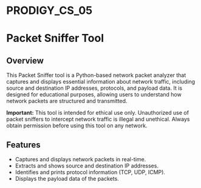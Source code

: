 # PRODIGY_CS_05

# Packet Sniffer Tool

## Overview

This Packet Sniffer tool is a Python-based network packet analyzer that captures and displays essential information about network traffic, including source and destination IP addresses, protocols, and payload data. It is designed for educational purposes, allowing users to understand how network packets are structured and transmitted.

**Important:** This tool is intended for ethical use only. Unauthorized use of packet sniffers to intercept network traffic is illegal and unethical. Always obtain permission before using this tool on any network.

## Features

- Captures and displays network packets in real-time.
- Extracts and shows source and destination IP addresses.
- Identifies and prints protocol information (TCP, UDP, ICMP).
- Displays the payload data of the packets.
